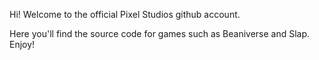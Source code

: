 Hi! Welcome to the official Pixel Studios github account.

Here you'll find the source code for games such as Beaniverse and Slap. Enjoy!

<!---
PixelStudios138/PixelStudios138 is a ✨ special ✨ repository because its `README.md` (this file) appears on your GitHub profile.
You can click the Preview link to take a look at your changes.
--->
